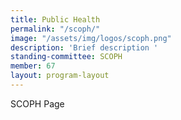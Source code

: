 ```yaml
---
title: Public Health
permalink: "/scoph/"
image: "/assets/img/logos/scoph.png"
description: 'Brief description '
standing-committee: SCOPH
member: 67
layout: program-layout
---
```


SCOPH Page